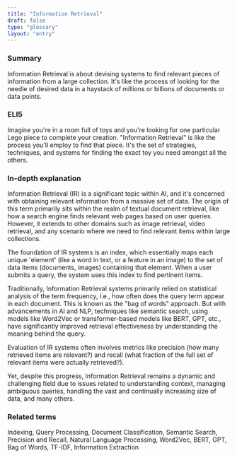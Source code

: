 ```yaml
---
title: "Information Retrieval"
draft: false
type: "glossary"
layout: "entry"
---
```


### Summary

Information Retrieval is about devising systems to find relevant pieces of information from a large collection. It's like the process of looking for the needle of desired data in a haystack of millions or billions of documents or data points.

### ELI5

Imagine you're in a room full of toys and you're looking for one particular Lego piece to complete your creation. "Information Retrieval" is like the process you'll employ to find that piece. It's the set of strategies, techniques, and systems for finding the exact toy you need amongst all the others.

### In-depth explanation

Information Retrieval (IR) is a significant topic within AI, and it's concerned with obtaining relevant information from a massive set of data. The origin of this term primarily sits within the realm of textual document retrieval, like how a search engine finds relevant web pages based on user queries. However, it extends to other domains such as image retrieval, video retrieval, and any scenario where we need to find relevant items within large collections.

The foundation of IR systems is an index, which essentially maps each unique 'element' (like a word in text, or a feature in an image) to the set of data items (documents, images) containing that element. When a user submits a query, the system uses this index to find pertinent items.

Traditionally, Information Retrieval systems primarily relied on statistical analysis of the term frequency, i.e., how often does the query term appear in each document. This is known as the "bag of words" approach. But with advancements in AI and NLP, techniques like semantic search, using models like Word2Vec or transformer-based models like BERT, GPT, etc., have significantly improved retrieval effectiveness by understanding the meaning behind the query.

Evaluation of IR systems often involves metrics like precision (how many retrieved items are relevant?) and recall (what fraction of the full set of relevant items were actually retrieved?).

Yet, despite this progress, Information Retrieval remains a dynamic and challenging field due to issues related to understanding context, managing ambiguous queries, handling the vast and continually increasing size of data, and many others.

### Related terms

Indexing, Query Processing, Document Classification, Semantic Search, Precision and Recall, Natural Language Processing, Word2Vec, BERT, GPT, Bag of Words, TF-IDF, Information Extraction

